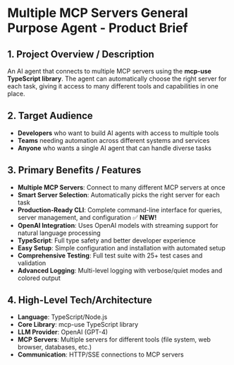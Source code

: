 # Multiple MCP Servers General Purpose Agent - Product Brief

## 1. Project Overview / Description

An AI agent that connects to multiple MCP servers using the **mcp-use TypeScript library**. The agent can automatically choose the right server for each task, giving it access to many different tools and capabilities in one place.

## 2. Target Audience

- **Developers** who want to build AI agents with access to multiple tools
- **Teams** needing automation across different systems and services
- **Anyone** who wants a single AI agent that can handle diverse tasks

## 3. Primary Benefits / Features

- **Multiple MCP Servers**: Connect to many different MCP servers at once
- **Smart Server Selection**: Automatically picks the right server for each task
- **Production-Ready CLI**: Complete command-line interface for queries, server management, and configuration ✅ **NEW!**
- **OpenAI Integration**: Uses OpenAI models with streaming support for natural language processing
- **TypeScript**: Full type safety and better developer experience
- **Easy Setup**: Simple configuration and installation with automated setup
- **Comprehensive Testing**: Full test suite with 25+ test cases and validation
- **Advanced Logging**: Multi-level logging with verbose/quiet modes and colored output

## 4. High-Level Tech/Architecture

- **Language**: TypeScript/Node.js
- **Core Library**: mcp-use TypeScript library
- **LLM Provider**: OpenAI (GPT-4)
- **MCP Servers**: Multiple servers for different tools (file system, web browser, databases, etc.)
- **Communication**: HTTP/SSE connections to MCP servers
